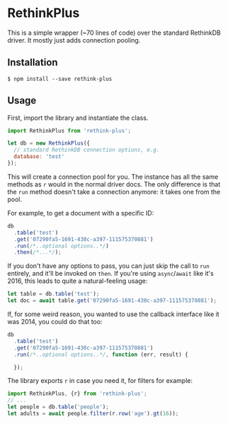 # RethinkPlus

This is a simple wrapper (~70 lines of code) over the standard RethinkDB driver.  It mostly just adds connection pooling.

## Installation

    $ npm install --save rethink-plus


## Usage

First, import the library and instantiate the class.

```js
import RethinkPlus from 'rethink-plus';

let db = new RethinkPlus({
  // standard RethinkDB connection options, e.g.
  database: 'test'
});
```

This will create a connection pool for you.  The instance has all the same methods as `r` would in the normal driver docs.  The only difference is that the `run` method doesn't take a connection anymore: it takes one from the pool.

For example, to get a document with a specific ID:

```js
db
  .table('test')
  .get('07290fa5-1691-430c-a397-111575370881')
  .run(/*..optional options..*/)
  .then(/*...*/);
```

If you don't have any options to pass, you can just skip the call to `run` entirely, and it'll be invoked on `then`.  If you're using `async`/`await` like it's 2016, this leads to quite a natural-feeling usage:

```js
let table = db.table('test');
let doc = await table.get('07290fa5-1691-430c-a397-111575370881');
```

If, for some weird reason, you wanted to use the callback interface like it was 2014, you could do that too:

```js
db
  .table('test')
  .get('07290fa5-1691-430c-a397-111575370881')
  .run(/*..optional options..*/, function (err, result) {

  });
```

The library exports `r` in case you need it, for filters for example:

```js
import RethinkPlus, {r} from 'rethink-plus';
// ...
let people = db.table('people');
let adults = await people.filter(r.row('age').gt(16));
```
